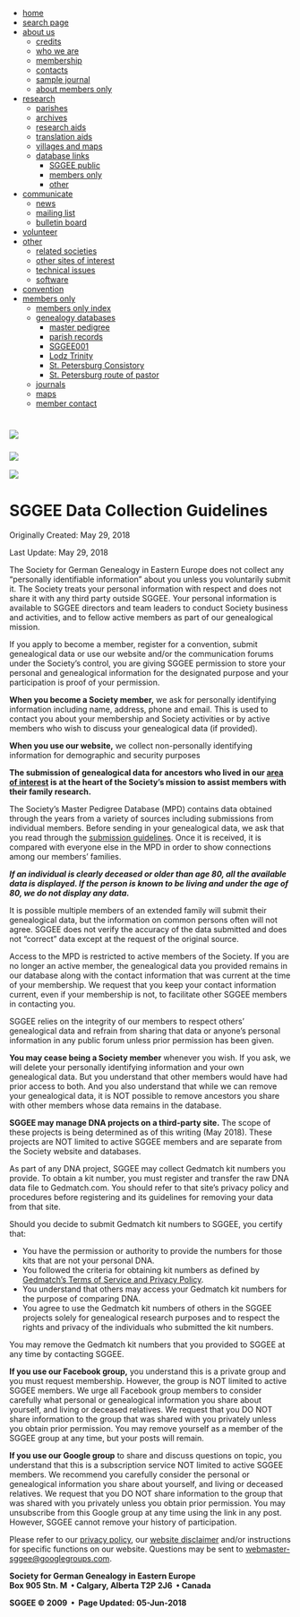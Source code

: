 * [home](http://www.sggee.org/)
* [search page](https://www.sggee.org/misc/search_page.html)
* [about us](#)
    * [credits](https://www.sggee.org/about_us/credits.html)
    * [who we are](https://www.sggee.org/about_us/who.html)
    * [membership](https://www.sggee.org/about_us/membership.html)
    * [contacts](https://www.sggee.org/about_us/contacts.html)
    * [sample journal](https://www.sggee.org/about_us/sample_journal.html)
    * [about members only](https://www.sggee.org/about_us/about_members.html)
* [research](#)
    * [parishes](https://www.sggee.org/research/parish.html)
    * [archives](https://www.sggee.org/research/archive.html)
    * [research aids](https://www.sggee.org/research/research_aids.html)
    * [translation aids](https://www.sggee.org/research/translation_aids.html)
    * [villages and maps](https://www.sggee.org/research/village_maps.html)
    * [database links](#)
        * [SGGEE public](https://www.sggee.org/research/PublicDatabases.html)
        * [members only](https://www.sggee.org/research/MemberDatabases.html)
        * [other](https://www.sggee.org/research/databases.html)
* [communicate](#)
    * [news](https://www.sggee.org/communicate/news.html)
    * [mailing list](https://www.sggee.org/communicate/mailing_list.html)
    * [bulletin board](https://www.sggee.org/communicate/bulletin_board.html)
* [volunteer](https://www.sggee.org/volunteer/job_central.html)
* [other](#)
    * [related societies](https://www.sggee.org/other/related_societies.html)
    * [other sites of interest](https://www.sggee.org/other/links.html)
    * [technical issues](https://www.sggee.org/other/technical.html)
    * [software](https://www.sggee.org/other/software.html)
* [convention](https://www.sggee.org/convention/convention_news.html)
* [members only](#)
    * [members only index](https://www.sggee.org/members/MembersIndex.html)
    * [genealogy databases](#)
        * [master pedigree](https://www.sggee.org/members/genealogy.html)
        * [parish records](https://www.sggee.org/members/pri_guide.html)
        * [SGGEE001](https://www.sggee.org/members/parallel.html)
        * [Lodz Trinity](https://www.sggee.org/members/lodz.html)
        * [St. Petersburg Consistory](https://www.sggee.org/members/StPeteMember.html)
        * [St. Petersburg route of pastor](https://www.sggee.org/members/StPeteByRoute.html)
    * [journals](https://www.sggee.org/members/journals/journals.html)
    * [maps](https://www.sggee.org/members/maps_and_villages.html)
    * [member contact](https://www.sggee.org/members/member_data.html)

[![](../images/blank01.gif)](http://www.sggee.org/)
===================================================

### [![](../images/about_Sierpc.jpg)](#)

[![](../images/blank.gif)](http://www.sggee.org/deutsch/home_ger.html)

SGGEE Data Collection Guidelines
================================

Originally Created: May 29, 2018

Last Update: May 29, 2018

The Society for German Genealogy in Eastern Europe does not collect any “personally identifiable information” about you unless you voluntarily submit it. The Society treats your personal information with respect and does not share it with any third party outside SGGEE. Your personal information is available to SGGEE directors and team leaders to conduct Society business and activities, and to fellow active members as part of our genealogical mission.

If you apply to become a member, register for a convention, submit genealogical data or use our website and/or the communication forums under the Society’s control, you are giving SGGEE permission to store your personal and genealogical information for the designated purpose and your participation is proof of your permission.

**When you become a Society member,** we ask for personally identifying information including name, address, phone and email. This is used to contact you about your membership and Society activities or by active members who wish to discuss your genealogical data (if provided).

**When you use our website,** we collect non-personally identifying information for demographic and security purposes

**The submission of genealogical data for ancestors who lived in our [area of interest](https://www.sggee.org/about_us/who.html) is at the heart of the Society’s mission to assist members with their family research.**

The Society’s Master Pedigree Database (MPD) contains data obtained through the years from a variety of sources including submissions from individual members. Before sending in your genealogical data, we ask that you read through the [submission guidelines](https://sggee.org/about_us/db_submittal_instruct.pdf). Once it is received, it is compared with everyone else in the MPD in order to show connections among our members’ families.

_**If an individual is clearly deceased or older than age 80, all the available data is displayed. If the person is known to be living and under the age of 80, we do not display any data.**_

It is possible multiple members of an extended family will submit their genealogical data, but the information on common persons often will not agree. SGGEE does not verify the accuracy of the data submitted and does not “correct” data except at the request of the original source.

Access to the MPD is restricted to active members of the Society. If you are no longer an active member, the genealogical data you provided remains in our database along with the contact information that was current at the time of your membership. We request that you keep your contact information current, even if your membership is not, to facilitate other SGGEE members in contacting you.

SGGEE relies on the integrity of our members to respect others’ genealogical data and refrain from sharing that data or anyone’s personal information in any public forum unless prior permission has been given.

**You may cease being a Society member** whenever you wish. If you ask, we will delete your personally identifying information and your own genealogical data. But you understand that other members would have had prior access to both. And you also understand that while we can remove your genealogical data, it is NOT possible to remove ancestors you share with other members whose data remains in the database.

**SGGEE may manage DNA projects on a third-party site.** The scope of these projects is being determined as of this writing (May 2018). These projects are NOT limited to active SGGEE members and are separate from the Society website and databases.

As part of any DNA project, SGGEE may collect Gedmatch kit numbers you provide. To obtain a kit number, you must register and transfer the raw DNA data file to Gedmatch.com. You should refer to that site’s privacy policy and procedures before registering and its guidelines for removing your data from that site.

Should you decide to submit Gedmatch kit numbers to SGGEE, you certify that:  

* You have the permission or authority to provide the numbers for those kits that are not your personal DNA.
* You followed the criteria for obtaining kit numbers as defined by [Gedmatch’s Terms of Service and Privacy Policy](https://www.gedmatch.com/tos.htm).
* You understand that others may access your Gedmatch kit numbers for the purpose of comparing DNA.
* You agree to use the Gedmatch kit numbers of others in the SGGEE projects solely for genealogical research purposes and to respect the rights and privacy of the individuals who submitted the kit numbers.

You may remove the Gedmatch kit numbers that you provided to SGGEE at any time by contacting SGGEE.

**If you use our Facebook group,** you understand this is a private group and you must request membership. However, the group is NOT limited to active SGGEE members. We urge all Facebook group members to consider carefully what personal or genealogical information you share about yourself, and living or deceased relatives. We request that you DO NOT share information to the group that was shared with you privately unless you obtain prior permission. You may remove yourself as a member of the SGGEE group at any time, but your posts will remain.

**If you use our Google group** to share and discuss questions on topic, you understand that this is a subscription service NOT limited to active SGGEE members. We recommend you carefully consider the personal or genealogical information you share about yourself, and living or deceased relatives. We request that you DO NOT share information to the group that was shared with you privately unless you obtain prior permission. You may unsubscribe from this Google group at any time using the link in any post. However, SGGEE cannot remove your history of participation.

Please refer to our [privacy policy](https://www.sggee.org/about_us/privacy_policy.html), our [website disclaimer](https://www.sggee.org/about_us/site_disclaimer.html) and/or instructions for specific functions on our website. Questions may be sent to [webmaster-sggee@googlegroups.com](mailto:webmaster-sggee@googlegroups.com).

**Society for German Genealogy in Eastern Europe  
Box 905 Stn. M  • Calgary, Alberta T2P 2J6  • Canada**  

**SGGEE © 2009  •  Page Updated: **05-Jun-2018****